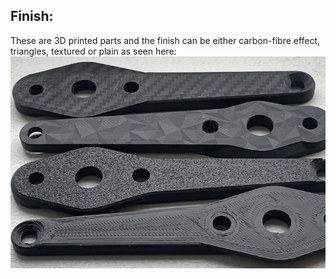 ## Finish: 
These are 3D printed parts and the finish can be either carbon-fibre effect, triangles, textured or plain as seen here:  
![img/finish.jpg](img/finish.jpg)